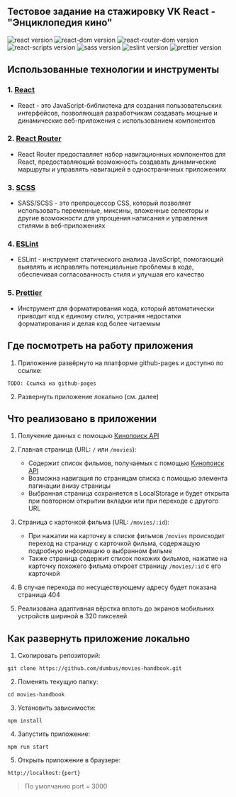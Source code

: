 ## Тестовое задание на стажировку VK React - "Энциклопедия кино"

![react version](https://img.shields.io/badge/react-18.2.0-brightgreen)
![react-dom version](https://img.shields.io/badge/react--dom-18.2.0-brightgreen)
![react-router-dom version](https://img.shields.io/badge/react--router--dom-6.23.0-brightgreen)
![react-scripts version](https://img.shields.io/badge/react--scripts-5.0.1-brightgreen)
![sass version](https://img.shields.io/badge/sass-1.75.0-brightgreen)
![eslint version](https://img.shields.io/badge/eslint-8.57.0-brightgreen)
![prettier version](https://img.shields.io/badge/prettier-3.2.5-brightgreen)

## Использованные технологии и инструменты

### 1. [React](https://react.dev/)

- React - это JavaScript-библиотека для создания пользовательских интерфейсов, позволяющая разработчикам создавать мощные и динамические веб-приложения с использованием компонентов

### 2. [React Router](https://reactrouter.com/en/main)

- React Router предоставляет набор навигационных компонентов для React, предоставляющий возможность создавать динамические маршруты и управлять навигацией в одностраничных приложениях

### 3. [SCSS](https://sass-lang.com/)

- SASS/SCSS - это препроцессор CSS, который позволяет использовать переменные, миксины, вложенные селекторы и другие возможности для упрощения написания и управления стилями в веб-приложениях

### 4. [ESLint](https://eslint.org/)

- ESLint - инструмент статического анализа JavaScript, помогающий выявлять и исправлять потенциальные проблемы в коде, обеспечивая согласованность стиля и улучшая его качество

### 5. [Prettier](https://prettier.io/)

- Инструмент для форматирования кода, который автоматически приводит код к единому стилю, устраняя недостатки форматирования и делая код более читаемым

## Где посмотреть на работу приложения

1. Приложение развёрнуто на платформе github-pages и доступно по ссылке:

```
TODO: Ссылка на github-pages
```

2. Развернуть приложение локально (см. далее)

## Что реализовано в приложении

1. Получение данных с помощью [Кинопоиск API](https://kinopoisk.dev/)

2. Главная страница (URL: `/` или `/movies`):

    - Содержит список фильмов, получаемых с помощью [Кинопоиск API](https://kinopoisk.dev/)
    - Возможна навигация по страницам списка с помощью элемента пагинации внизу страницы
    - Выбранная страница сохраняется в LocalStorage и будет открыта при повторном открытии вкладки или при переходе с другого URL

3. Страница с карточкой фильма (URL: `/movies/:id`):

    - При нажатии на карточку в списке фильмов `/movies` происходит переход на страницу с карточкой фильма, содержащую подробную информацию о выбранном фильме
    - Также страница содержит список похожих фильмов, нажатие на карточку похожего фильма откроет страницу `/movies/:id` с его карточкой

4. В случае перехода по несуществующему адресу будет показана страница 404

5. Реализована адаптивная вёрстка вплоть до экранов мобильних устройств шириной в 320 пикселей

## Как развернуть приложение локально

1. Скопировать репозиторий:

```
git clone https://github.com/dumbus/movies-handbook.git
```

2. Поменять текущую папку:

```
cd movies-handbook
```

3. Установить зависимости:

```
npm install
```

4. Запустить приложение:

```
npm run start
```

5. Открыть приложение в браузере:

```
http://localhost:{port}
```

> По умолчанию port = 3000
